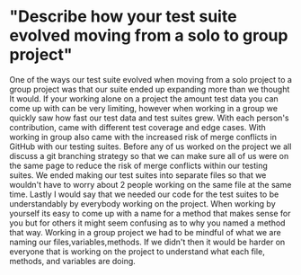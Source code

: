 # "Describe how your test suite evolved moving from a solo to group project"

One of the ways our test suite evolved when moving from a solo project to a group project was that our suite ended up expanding more than we thought It would. If your working alone on
a project the amount test data you can come up with can be very limiting, however when working in a group we quickly saw how fast
our test data and test suites grew.  With each person's contribution, came with different test coverage and edge cases.  With working in group also came with 
the increased risk of merge conflicts in GitHub with our testing suites.  Before any of us worked on the project we all discuss a 
git branching strategy so that we can make sure all of us were on the same page to reduce the risk of merge conflicts within our testing suites.  We ended making our
test suites into separate files so that we wouldn't have to worry about 2 people working on the same file at the same time.  Lastly I would say that we needed our code for the 
test suites to be understandably by everybody working on the project.  When working by yourself its easy to come up with a name for a method that makes sense for you but for 
others it might seem confusing as to why you named a method that way.  Working in a group project we had to be mindful of what we are naming our files,variables,methods.  If we didn't 
then it would be harder on everyone that is working on the project to understand what each file, methods, and variables are doing. 
